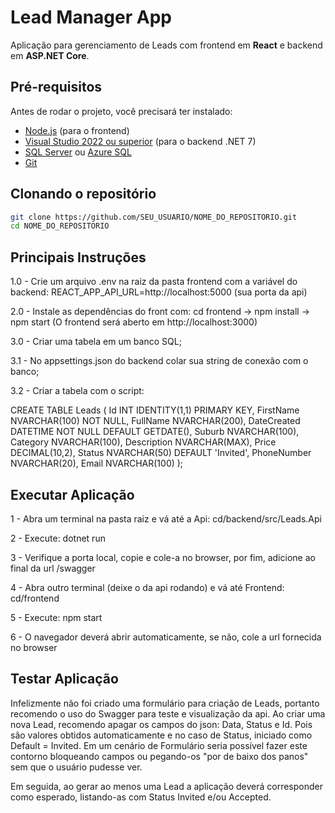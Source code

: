 # Lead Manager App

Aplicação para gerenciamento de Leads com frontend em **React** e backend em **ASP.NET Core**.

## **Pré-requisitos**

Antes de rodar o projeto, você precisará ter instalado:

- [Node.js](https://nodejs.org/) (para o frontend)
- [Visual Studio 2022 ou superior](https://visualstudio.microsoft.com/) (para o backend .NET 7)
- [SQL Server](https://www.microsoft.com/en-us/sql-server/sql-server-downloads) ou [Azure SQL](https://azure.microsoft.com/services/sql-database/)
- [Git](https://git-scm.com/)

## **Clonando o repositório**

```bash
git clone https://github.com/SEU_USUARIO/NOME_DO_REPOSITORIO.git
cd NOME_DO_REPOSITORIO
```

## **Principais Instruções**

1.0 - Crie um arquivo .env na raiz da pasta frontend com a variável do backend: REACT_APP_API_URL=http://localhost:5000 (sua porta da api)

2.0 - Instale as dependências do front com: cd frontend -> npm install -> npm start (O frontend será aberto em http://localhost:3000)

3.0 - Criar uma tabela em um banco SQL;

3.1 - No appsettings.json do backend colar sua string de conexão com o banco;

3.2 - Criar a tabela com o script:

CREATE TABLE Leads (
    Id INT IDENTITY(1,1) PRIMARY KEY,
    FirstName NVARCHAR(100) NOT NULL,
    FullName NVARCHAR(200),
    DateCreated DATETIME NOT NULL DEFAULT GETDATE(),
    Suburb NVARCHAR(100),
    Category NVARCHAR(100),
    Description NVARCHAR(MAX),
    Price DECIMAL(10,2),
    Status NVARCHAR(50) DEFAULT 'Invited',
    PhoneNumber NVARCHAR(20),
    Email NVARCHAR(100)
);

## **Executar Aplicação**
1 - Abra um terminal na pasta raiz e vá até a Api: cd/backend/src/Leads.Api

2 - Execute: dotnet run

3 - Verifique a porta local, copie e cole-a no browser, por fim, adicione ao final da url /swagger


4 - Abra outro terminal (deixe o da api rodando) e vá até Frontend: cd/frontend

5 - Execute: npm start

6 - O navegador deverá abrir automaticamente, se não, cole a url fornecida no browser

## **Testar Aplicação**
Infelizmente não foi criado uma formulário para criação de Leads, portanto recomendo o uso do Swagger para teste e visualização da api. Ao criar uma nova Lead, recomendo apagar os campos do json: Data, Status e Id. Pois são valores obtidos automaticamente e no caso de Status, iniciado como Default = Invited.
Em um cenário de Formulário seria possível fazer este contorno bloqueando campos ou pegando-os "por de baixo dos panos" sem que o usuário pudesse ver.

Em seguida, ao gerar ao menos uma Lead a aplicação deverá corresponder como esperado, listando-as com Status Invited e/ou Accepted. 

